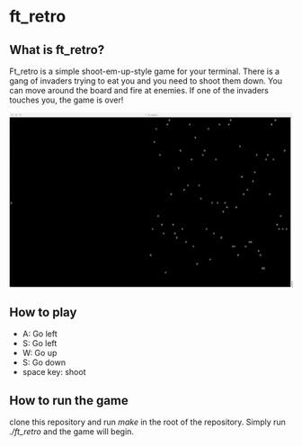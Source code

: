# ft_retro #

## What is ft_retro? ##

Ft_retro is a simple shoot-em-up-style game for your terminal. There is a gang of invaders trying to eat you and you need to shoot them down.
You can move around the board and fire at enemies. If one of the invaders touches you, the game is over!

![ft_retro](resources/ft_retro.gif)

## How to play ##

* A: Go left
* S: Go left
* W: Go up
* S: Go down
* space key: shoot

## How to run the game ##

clone this repository and run *make* in the root of the repository. Simply run *./ft_retro* and the game will begin.
